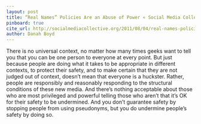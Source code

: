 ```yaml
---
layout: post
title: “Real Names” Policies Are an Abuse of Power « Social Media Collective
pinboard: true
cite_url: http://socialmediacollective.org/2011/08/04/real-names-policies-are-an-abuse-of-power/
author: Danah Boyd
---
```

There is no universal context, no matter how many times geeks want to tell you that you can be one person to everyone at every point. But just because people are doing what it takes to be appropriate in different contexts, to protect their safety, and to make certain that they are not judged out of context, doesn’t mean that everyone is a huckster. Rather, people are responsibly and reasonably responding to the structural conditions of these new media. And there’s nothing acceptable about those who are most privileged and powerful telling those who aren’t that it’s OK for their safety to be undermined. And you don’t guarantee safety by stopping people from using pseudonyms, but you do undermine people’s safety by doing so.  


